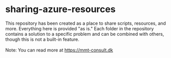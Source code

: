 # sharing-azure-resources
This repository has been created as a place to share scripts, resources, and more. Everything here is provided "as is." Each folder in the repository contains a solution to a specific problem and can be combined with others, though this is not a built-in feature. </br></br> Note: You can read more at https://mmt-consult.dk
